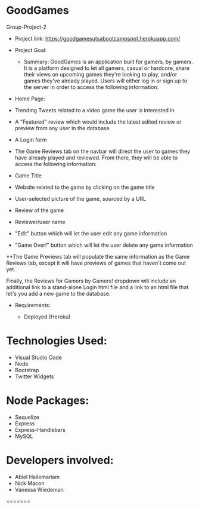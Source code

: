 
# GoodGames
Group-Project-2
- Project link: https://goodgamesutsabootcampspot.herokuapp.com/

- Project Goal:   

  - Summary: GoodGames is an application built for gamers, by gamers. It is a platform designed to let all gamers, casual or hardcore, share their views on upcoming games they're looking to play, and/or games they've already played. Users will either log in or sign up to the server in order to access the following information:

- Home Page:
- Trending Tweets related to a video game the user is interested in
- A "Featured" review which would include the latest edited review or preview from any user in the database
- A Login form

- The Game Reviews tab on the navbar will direct the user to games they have already played and reviewed. From there, they will be able to access the following information:

- Game Title
- Website related to the game by clicking on the game title
- User-selected picture of the game, sourced by a URL
- Review of the game
- Reviewer/user name
- "Edit" button which will let the user edit any game information
- "Game Over!" button which will let the user delete any game information

 **The Game Previews tab will populate the same information as the Game Reviews tab, except it will have previews of games that haven't come out yet.

 Finally, the Reviews for Gamers by Gamers! dropdown will include an additional link to a stand-alone Login html file and a link to an html file that let's you add a new game to the database.

 
- Requirements:  
  
  - Deployed (Heroku)

# Technologies Used:
- Visual Studio Code
- Node
- Bootstrap
- Twitter Widgets

# Node Packages:
- Sequelize
- Express
- Express-Handlebars
- MySQL

# Developers involved:
- Abiel Hailemariam
- Nick Macon
- Vanessa Wiedeman

=======

